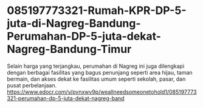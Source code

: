 # 085197773321-Rumah-KPR-DP-5-juta-di-Nagreg-Bandung-Perumahan-DP-5-juta-dekat-Nagreg-Bandung-Timur
Selain harga yang terjangkau, perumahan di Nagreg ini juga dilengkapi dengan berbagai fasilitas yang bagus penunjang seperti area hijau, taman bermain, dan akses dekat ke fasilitas umum seperti sekolah, pasar, dan pusat perbelanjaan.   https://www.edocr.com/v/pvnxwv9p/weallneedsomeonetohold1/085197773321-perumahan-dp-5-juta-dekat-nagreg-band
